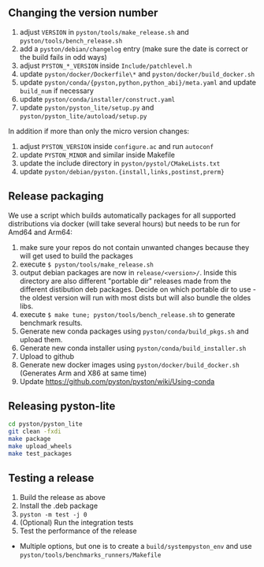 ## Changing the version number
1. adjust `VERSION` in `pyston/tools/make_release.sh` and `pyston/tools/bench_release.sh`
2. add a `pyston/debian/changelog` entry (make sure the date is correct or the build fails in odd ways)
3. adjust `PYSTON_*_VERSION` inside `Include/patchlevel.h`
4. update `pyston/docker/Dockerfile\*` and `pyston/docker/build_docker.sh`
5. update `pyston/conda/{pyston,python,python_abi}/meta.yaml` and update `build_num` if necessary
6. update `pyston/conda/installer/construct.yaml`
7. update `pyston/pyston_lite/setup.py` and `pyston/pyston_lite/autoload/setup.py`

In addition if more than only the micro version changes:
1. adjust `PYSTON_VERSION` inside `configure.ac` and run `autoconf`
2. update `PYSTON_MINOR` and similar inside Makefile
3. update the include directory in `pyston/pystol/CMakeLists.txt`
4. update `pyston/debian/pyston.{install,links,postinst,prerm}`

## Release packaging
We use a script which builds automatically packages for all supported distributions via docker (will take several hours) but needs to be run for Amd64 and Arm64:
1. make sure your repos do not contain unwanted changes because they will get used to build the packages
2. execute `$ pyston/tools/make_release.sh`
3. output debian packages are now in `release/<version>/`.
   Inside this directory are also different "portable dir" releases made from the different distibution deb packages.
   Decide on which portable dir to use - the oldest version will run with most dists but will also bundle the oldes libs.
4. execute `$ make tune; pyston/tools/bench_release.sh` to generate benchmark results.
5. Generate new conda packages using `pyston/conda/build_pkgs.sh` and upload them.
6. Generate new conda installer using `pyston/conda/build_installer.sh`
7. Upload to github
8. Generate new docker images using `pyston/docker/build_docker.sh` (Generates Arm and X86 at same time)
9. Update https://github.com/pyston/pyston/wiki/Using-conda

## Releasing pyston-lite
```bash
cd pyston/pyston_lite
git clean -fxdi
make package
make upload_wheels
make test_packages
```

## Testing a release
1. Build the release as above
2. Install the .deb package
3. `pyston -m test -j 0`
4. (Optional) Run the integration tests
5. Test the performance of the release
- Multiple options, but one is to create a `build/systempyston_env` and use `pyston/tools/benchmarks_runners/Makefile`
